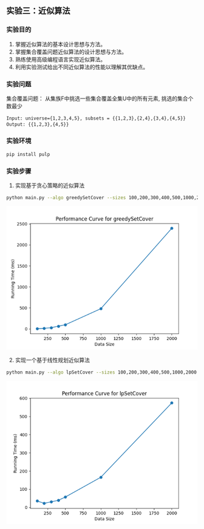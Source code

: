 ## 实验三：近似算法

### 实验目的

1. 掌握近似算法的基本设计思想与方法。
2. 掌握集合覆盖问题近似算法的设计思想与方法。
3. 熟练使用高级编程语言实现近似算法。
4. 利用实验测试给出不同近似算法的性能以理解其优缺点。

### 实验问题

集合覆盖问题： 
从集族F中挑选一些集合覆盖全集U中的所有元素,
挑选的集合个数最少


```
Input: universe={1,2,3,4,5}, subsets = {{1,2,3},{2,4},{3,4},{4,5}}
Output: {{1,2,3},{4,5}}
```


### 实验环境

```bash
pip install pulp
```

### 实验步骤


1. 实现基于贪心策略的近似算法

```bash
python main.py --algo greedySetCover --sizes 100,200,300,400,500,1000,2000
```

![img.png](./Performance_Curve_for_greedySetCover.png)

2. 实现一个基于线性规划近似算法



```bash
python main.py --algo lpSetCover --sizes 100,200,300,400,500,1000,2000
```

![img.png](./Performance_Curve_for_lpSetCover.png)
